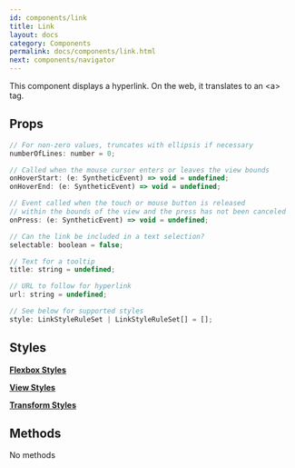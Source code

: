 ```yaml
---
id: components/link
title: Link
layout: docs
category: Components
permalink: docs/components/link.html
next: components/navigator
---
```


This component displays a hyperlink. On the web, it translates to an &lt;a&gt; tag.

## Props
``` javascript
// For non-zero values, truncates with ellipsis if necessary
numberOfLines: number = 0;

// Called when the mouse cursor enters or leaves the view bounds
onHoverStart: (e: SyntheticEvent) => void = undefined;
onHoverEnd: (e: SyntheticEvent) => void = undefined;

// Event called when the touch or mouse button is released 
// within the bounds of the view and the press has not been canceled
onPress: (e: SyntheticEvent) => void = undefined;

// Can the link be included in a text selection?
selectable: boolean = false;

// Text for a tooltip
title: string = undefined;

// URL to follow for hyperlink
url: string = undefined;

// See below for supported styles
style: LinkStyleRuleSet | LinkStyleRuleSet[] = [];
```

## Styles

[**Flexbox Styles**](/docs/styles.html#flexbox-style-attributes)

[**View Styles**](/docs/styles.html#view-style-attributes)

[**Transform Styles**](/docs/styles.html#transform-style-attributes)

## Methods
No methods

